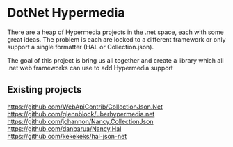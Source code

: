 DotNet Hypermedia
===

There are a heap of Hypermedia projects in the .net space, each with some great ideas. The problem is each are locked to a different framework or only support a single formatter (HAL or Collection.json).

The goal of this project is bring us all together and create a library which all .net web frameworks can use to add Hypermedia support

## Existing projects
https://github.com/WebApiContrib/CollectionJson.Net  
https://github.com/glennblock/uberhypermedia.net  
https://github.com/jchannon/Nancy.CollectionJson  
https://github.com/danbarua/Nancy.Hal  
https://github.com/kekekeks/hal-json-net  
